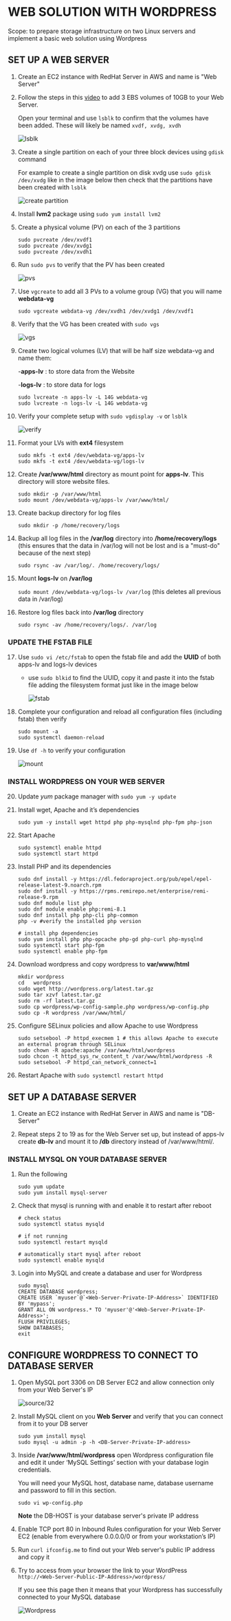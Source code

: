 # WEB SOLUTION WITH WORDPRESS

Scope: to prepare storage infrastructure on two Linux servers and implement a basic web solution using Wordpress


## SET UP A WEB SERVER

1. Create an EC2 instance with RedHat Server in AWS and name is "Web Server"


2. Follow the steps in this [video](https://www.youtube.com/watch?v=HPXnXkBzIHw) to add 3 EBS volumes of 10GB to your Web Server. 

    Open your terminal and use `lsblk` to confirm that the volumes have been added. These will likely be named `xvdf, xvdg, xvdh`

    ![lsblk](./pictures/run_lsbk.png)


3. Create a single partition on each of your three block devices using `gdisk` command

   For example to create a single partition on disk xvdg use `sudo gdisk /dev/xvdg` like in the image below then check that the partitions have been created with `lsblk`
   
   ![create partition](./pictures/create_partition.png)


4. Install **lvm2** package using `sudo yum install lvm2`


5. Create a physical volume (PV) on each of the 3 partitions

    ```
    sudo pvcreate /dev/xvdf1
    sudo pvcreate /dev/xvdg1
    sudo pvcreate /dev/xvdh1
    ```


6. Run `sudo pvs` to verify that the PV has been created

    ![pvs](./pictures/create_pvs.png)


7. Use `vgcreate` to add all 3 PVs to a volume group (VG) that you will name **webdata-vg**

    `sudo vgcreate webdata-vg /dev/xvdh1 /dev/xvdg1 /dev/xvdf1`


8. Verify that the VG has been created with `sudo vgs`

    ![vgs](./pictures/create_vg.png)


9. Create two logical volumes (LV) that will be half size webdata-vg and name them:

    -**apps-lv** : to store data from the Website 

    -**logs-lv** : to store data for logs

    ```
    sudo lvcreate -n apps-lv -L 14G webdata-vg
    sudo lvcreate -n logs-lv -L 14G webdata-vg
    ```

10. Verify your complete setup with `sudo vgdisplay -v` or
`lsblk`

    ![verify](./pictures/verify_all.png)


11. Format your LVs with **ext4** filesystem

    ```
    sudo mkfs -t ext4 /dev/webdata-vg/apps-lv
    sudo mkfs -t ext4 /dev/webdata-vg/logs-lv
    ```

12. Create **/var/www/html** directory as mount point for **apps-lv**. This directory will store website files.

    ```
    sudo mkdir -p /var/www/html
    sudo mount /dev/webdata-vg/apps-lv /var/www/html/
    ```

13. Create backup directory for log files 

    `sudo mkdir -p /home/recovery/logs`


14. Backup all log files in the **/var/log** directory into **/home/recovery/logs** (this ensures that the data in /var/log will not be lost and is a "must-do" because of the next step)

    `sudo rsync -av /var/log/. /home/recovery/logs/`


15. Mount **logs-lv** on **/var/log** 

    `sudo mount /dev/webdata-vg/logs-lv /var/log` (this deletes all previous data in /var/log)


16. Restore log files back into **/var/log** directory

    `sudo rsync -av /home/recovery/logs/. /var/log`


### UPDATE THE FSTAB FILE

17. Use `sudo vi /etc/fstab` to open the fstab file and add the **UUID** of both apps-lv and logs-lv devices

    - use `sudo blkid` to find the UUID, copy it and paste it into the fstab file adding the filesystem format just like in the image below

        ![fstab](./pictures//fstab.png)


18. Complete your configuration and reload all configuration files (including fstab) then verify

    ```
    sudo mount -a
    sudo systemctl daemon-reload
    ```

19. Use `df -h` to verify your configuration 

    ![mount](./pictures/verify_fstab.png)


### INSTALL WORDPRESS ON YOUR WEB SERVER

20. Update *yum* package manager with `sudo yum -y update`


21. Install wget, Apache and it’s dependencies

    `sudo yum -y install wget httpd php php-mysqlnd php-fpm php-json`


21. Start Apache

    ```
    sudo systemctl enable httpd
    sudo systemctl start httpd
    ```

23. Install PHP and its dependencies

    ```
    sudo dnf install -y https://dl.fedoraproject.org/pub/epel/epel-release-latest-9.noarch.rpm 
    sudo dnf install -y https://rpms.remirepo.net/enterprise/remi-release-9.rpm  
    sudo dnf module list php 
    sudo dnf module enable php:remi-8.1
    sudo dnf install php php-cli php-common 
    php -v #verify the installed php version 
    
    # install php dependencies
    sudo yum install php php-opcache php-gd php-curl php-mysqlnd
    sudo systemctl start php-fpm
    sudo systemctl enable php-fpm
    ```

24. Download wordpress and copy wordpress to **var/www/html**

    ```
    mkdir wordpress
    cd   wordpress
    sudo wget http://wordpress.org/latest.tar.gz
    sudo tar xzvf latest.tar.gz
    sudo rm -rf latest.tar.gz
    sudo cp wordpress/wp-config-sample.php wordpress/wp-config.php
    sudo cp -R wordpress /var/www/html/
    ```

25. Configure SELinux policies and allow Apache to use Wordpress

    ```
    sudo setsebool -P httpd_execmem 1 # this allows Apache to execute an external program through SELinux
    sudo chown -R apache:apache /var/www/html/wordpress
    sudo chcon -t httpd_sys_rw_content_t /var/www/html/wordpress -R
    sudo setsebool -P httpd_can_network_connect=1
    ```


26. Restart Apache with `sudo systemctl restart httpd`


## SET UP A DATABASE SERVER

1. Create an EC2 instance with RedHat Server in AWS and name is "DB-Server"

2. Repeat steps 2 to 19 as for the Web Server set up, but instead of apps-lv create **db-lv** and mount it to **/db** directory instead of /var/www/html/.
    

### INSTALL MYSQL ON YOUR DATABASE SERVER

1. Run the following

    ```
    sudo yum update
    sudo yum install mysql-server
    ```

2. Check that mysql is running with and enable it to restart after reboot 

    ```
    # check status
    sudo systemctl status mysqld 

    # if not running
    sudo systemctl restart mysqld

    # automatically start mysql after reboot
    sudo systemctl enable mysqld
    ```

3. Login into MySQL and create a database and user for Wordpress

    ```
    sudo mysql
    CREATE DATABASE wordpress;
    CREATE USER `myuser`@`<Web-Server-Private-IP-Address>` IDENTIFIED BY 'mypass';
    GRANT ALL ON wordpress.* TO 'myuser'@'<Web-Server-Private-IP-Address>';
    FLUSH PRIVILEGES;
    SHOW DATABASES;
    exit
    ```

## CONFIGURE WORDPRESS TO CONNECT TO DATABASE SERVER

1. Open MySQL port 3306 on DB Server EC2 and allow connection only from your Web Server's IP

    ![source/32](./pictures/DB_inbound_rule.png)


2. Install MySQL client on you **Web Server** and verify that you can connect from it to your DB server

    ```
    sudo yum install mysql
    sudo mysql -u admin -p -h <DB-Server-Private-IP-address>
    ```

3. Inside **/var/www/html/wordpress** open Wordpress configuration file and edit it under ‘MySQL Settings’ section with your database login credentials.  

    You will need your MySQL host, database name, database username and password to fill in this section.

    `sudo vi wp-config.php`

    **Note** the DB-HOST is your database server's private IP address


4. Enable TCP port 80 in Inbound Rules configuration for your Web Server EC2 (enable from everywhere 0.0.0.0/0 or from your workstation’s IP)


5. Run `curl ifconfig.me` to find out your Web server's public IP address and copy it


6. Try to access from your browser the link to your WordPress `http://<Web-Server-Public-IP-Address>/wordpress/`

    If you see this page then it means that your Wordpress has successfully connected to your MySQL database 

    ![Wordpress](./pictures/wordpress_start_page.png)














